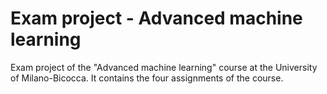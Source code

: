 # Exam project - Advanced machine learning
Exam project of the "Advanced machine learning" course at the University of Milano-Bicocca. It contains the four assignments of the course.
